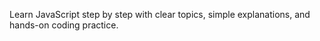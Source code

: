 Learn JavaScript step by step with clear topics, simple explanations, and hands-on coding practice.
